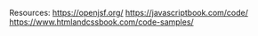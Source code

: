 Resources:
https://openjsf.org/
https://javascriptbook.com/code/
https://www.htmlandcssbook.com/code-samples/